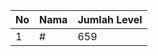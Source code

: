 | No | Nama            | Jumlah Level |
|----|-----------------|--------------|
| 1  | #    |    659        |
